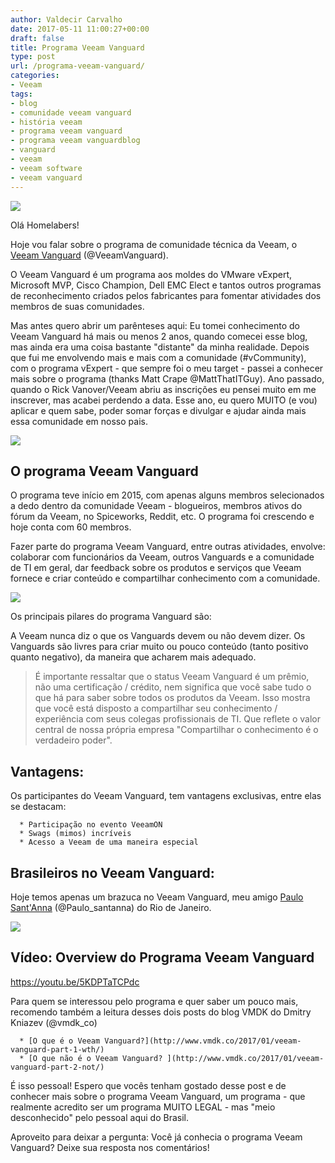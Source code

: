 ```yaml
---
author: Valdecir Carvalho
date: 2017-05-11 11:00:27+00:00
draft: false
title: Programa Veeam Vanguard
type: post
url: /programa-veeam-vanguard/
categories:
- Veeam
tags:
- blog
- comunidade veeam vanguard
- história veeam
- programa veeam vanguard
- programa veeam vanguardblog
- vanguard
- veeam
- veeam software
- veeam vanguard
---
```


![](/imagens/2017/04/banner-homelaber-veeamon.jpg)


Olá Homelabers!

Hoje vou falar sobre o programa de comunidade técnica da Veeam, o [Veeam Vanguard](https://www.veeam.com/vanguard.html) (@VeeamVanguard).

O Veeam Vanguard é um programa aos moldes do VMware vExpert, Microsoft MVP, Cisco Champion, Dell EMC Elect e tantos outros programas de reconhecimento criados pelos fabricantes para fomentar atividades dos membros de suas comunidades.

Mas antes quero abrir um parênteses aqui: Eu tomei conhecimento do Veeam Vanguard há mais ou menos 2 anos, quando comecei esse blog, mas ainda era uma coisa bastante "distante" da minha realidade. Depois que fui me envolvendo mais e mais com a comunidade (#vCommunity), com o programa vExpert - que sempre foi o meu target - passei a conhecer mais sobre o programa (thanks Matt Crape @MattThatITGuy). Ano passado, quando o Rick Vanover/Veeam abriu as inscrições eu pensei muito em me inscrever, mas acabei perdendo a data. Esse ano, eu quero MUITO (e vou) aplicar e quem sabe, poder somar forças e divulgar e ajudar ainda mais essa comunidade em nosso pais.

![](/imagens/2017/05/veeam_vanguard-700x224.png)




## O programa Veeam Vanguard



O programa teve início em 2015, com apenas alguns membros selecionados a dedo dentro da comunidade Veeam - blogueiros, membros ativos do fórum da Veeam, no Spiceworks, Reddit, etc. O programa foi crescendo e hoje conta com 60 membros.

Fazer parte do programa Veeam Vanguard, entre outras atividades, envolve: colaborar com funcionários da Veeam, outros Vanguards e a comunidade de TI em geral, dar feedback sobre os produtos e serviços que Veeam fornece e criar conteúdo e compartilhar conhecimento com a comunidade.

![](/imagens/2017/05/WTH-is-Veeam-Vanguard.png)


Os principais pilares do programa Vanguard são:

A Veeam nunca diz o que os Vanguards devem ou não devem dizer. Os Vanguards são livres para criar muito ou pouco conteúdo (tanto positivo quanto negativo), da maneira que acharem mais adequado.



<blockquote>É importante ressaltar que o status Veeam Vanguard é um prêmio, não uma certificação / crédito, nem significa que você sabe tudo o que há para saber sobre todos os produtos da Veeam. Isso mostra que você está disposto a compartilhar seu conhecimento / experiência com seus colegas profissionais de TI. Que reflete o valor central de nossa própria empresa "Compartilhar o conhecimento é o verdadeiro poder".</blockquote>





## Vantagens:



Os participantes do Veeam Vanguard, tem vantagens exclusivas, entre elas se destacam:




      * Participação no evento VeeamON
      * Swags (mimos) incríveis
      * Acesso a Veeam de uma maneira especial




## Brasileiros no Veeam Vanguard:



Hoje temos apenas um brazuca no Veeam Vanguard, meu amigo [Paulo Sant'Anna](https://paulosantanna.com/) (@Paulo_santanna) do Rio de Janeiro.

![](/imagens/2017/05/Paulo-SantAnna-Veeam-Vanguard.png)




## Vídeo: Overview do Programa Veeam Vanguard



https://youtu.be/5KDPTaTCPdc

Para quem se interessou pelo programa e quer saber um pouco mais, recomendo também a leitura desses dois posts do blog VMDK do Dmitry Kniazev (@vmdk_co)




      * [O que é o Veeam Vanguard?](http://www.vmdk.co/2017/01/veeam-vanguard-part-1-wth/)
      * [O que não é o Veeam Vanguard? ](http://www.vmdk.co/2017/01/veeam-vanguard-part-2-not/)


É isso pessoal! Espero que vocês tenham gostado desse post e de conhecer mais sobre o programa Veeam Vanguard, um programa - que realmente acredito ser um programa MUITO LEGAL - mas "meio desconhecido" pelo pessoal aqui do Brasil.

Aproveito para deixar a pergunta: Você já conhecia o programa Veeam Vanguard? Deixe sua resposta nos comentários!



